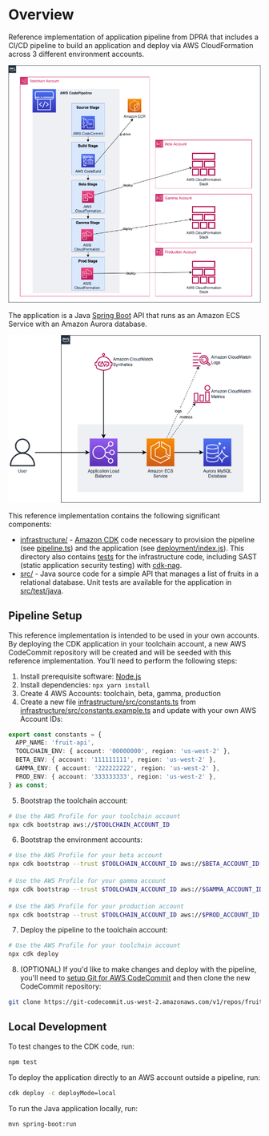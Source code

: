 # Overview

Reference implementation of application pipeline from DPRA that includes a CI/CD pipeline to build an application and deploy via AWS CloudFormation across 3 different environment accounts.

![](docs/pipeline.png)

The application is a Java [Spring Boot](https://spring.io/projects/spring-boot) API that runs as an Amazon ECS Service with an Amazon Aurora database.

![](docs/deployment.png)

This reference implementation contains the following significant components:

* [infrastructure/](infrastructure) - [Amazon CDK](https://aws.amazon.com/cdk/) code necessary to provision the pipeline (see [pipeline.ts](infrastructure/src/pipeline.ts)) and the application (see [deployment/index.js](infrastructure/src/deployment/index.ts)). This directory also contains [tests](infrastructure/test/) for the infrastructure code, including SAST (static application security testing) with [cdk-nag](https://github.com/cdklabs/cdk-nag).
* [src/](src) - Java source code for a simple API that manages a list of fruits in a relational database. Unit tests are available for the application in [src/test/java](src/test/java).

## Pipeline Setup

This reference implementation is intended to be used in your own accounts. By deploying the CDK application in your toolchain account, a new AWS CodeCommit repository will be created and will be seeded with this reference implementation. You'll need to perform the following steps:

1. Install prerequisite software: [Node.js](https://nodejs.org/en/)
2. Install dependencies: `npx yarn install`
3. Create 4 AWS Accounts: toolchain, beta, gamma, production
4. Create a new file [infrastructure/src/constants.ts](infrastructure/src/constants.ts) from [infrastructure/src/constants.example.ts](infrastructure/src/constants.example.ts) and update with your own AWS Account IDs:

```typescript
export const constants = {
  APP_NAME: 'fruit-api',
  TOOLCHAIN_ENV: { account: '00000000', region: 'us-west-2' },
  BETA_ENV: { account: '111111111', region: 'us-west-2' },
  GAMMA_ENV: { account: '222222222', region: 'us-west-2' },
  PROD_ENV: { account: '333333333', region: 'us-west-2' },
} as const;
```

5. Bootstrap the toolchain account:

```bash
# Use the AWS Profile for your toolchain account
npx cdk bootstrap aws://$TOOLCHAIN_ACCOUNT_ID
```

6. Bootstrap the environment accounts:

```bash
# Use the AWS Profile for your beta account
npx cdk bootstrap --trust $TOOLCHAIN_ACCOUNT_ID aws://$BETA_ACCOUNT_ID

# Use the AWS Profile for your gamma account
npx cdk bootstrap --trust $TOOLCHAIN_ACCOUNT_ID aws://$GAMMA_ACCOUNT_ID

# Use the AWS Profile for your production account
npx cdk bootstrap --trust $TOOLCHAIN_ACCOUNT_ID aws://$PROD_ACCOUNT_ID
```

7. Deploy the pipeline to the toolchain account:

```bash
# Use the AWS Profile for your toolchain account
npx cdk deploy
```

8. (OPTIONAL) If you'd like to make changes and deploy with the pipeline, you'll need to [setup Git for AWS CodeCommit](https://docs.aws.amazon.com/codecommit/latest/userguide/setting-up.html) and then clone the new CodeCommit repository:

```bash
git clone https://git-codecommit.us-west-2.amazonaws.com/v1/repos/fruit-api
```

## Local Development

To test changes to the CDK code, run:

```bash
npm test
```

To deploy the application directly to an AWS account outside a pipeline, run:

```bash
cdk deploy -c deployMode=local
```

To run the Java application locally, run:

```bash
mvn spring-boot:run
```
